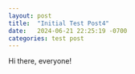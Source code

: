 ```yaml
---
layout: post
title:  "Initial Test Post4"
date:   2024-06-21 22:25:19 -0700
categories: test post
---
```

Hi there, everyone!
